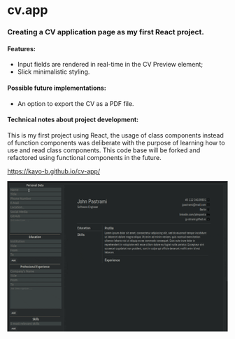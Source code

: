 # cv.app
### Creating a CV application page as my first React project.


#### Features:

 - Input fields are rendered in real-time in the CV Preview element;
 - Slick minimalistic styling.


#### Possible future implementations:

 - An option to export the CV as a PDF file.

 #### Technical notes about project development:
 This is my first project using React, the usage of class components instead of function components was deliberate with the purpose of learning how to use and read class components. This code base will be forked and refactored using functional components in the future.

https://kayo-b.github.io/cv-app/
 
 ![cv](/cv-app/gif/cvrec.gif)
